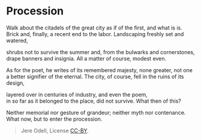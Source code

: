 # Procession

Walk about the citadels of the great city as if of the first, and what is is.  
Brick and, finally, a recent end to the labor. Landscaping freshly set and watered,

shrubs not to survive the summer and, from the bulwarks and cornerstones,  
drape banners and insignia. All a matter of course, modest even.

As for the poet, he writes of its remembered majesty, none greater, not one  
a better signifier of the eternal. The city, of course, fell in the ruins of its design,

layered over in centuries of industry, and even the poem,  
in so far as it belonged to the place, did not survive. What then of this?

Neither memorial nor gesture of grandeur; neither myth nor contenance.  
What now, but to enter the procession.

>Jere Odell, License [CC-BY](https://creativecommons.org/licenses/by/4.0/).
